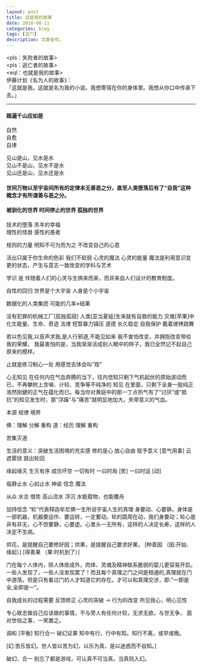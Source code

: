 ```yaml
---
layout: post
title: 这是我的故事
date: 2018-08-11
categories: blog
tags: [玄门]
description: 文章金句。
---
```


<pls：失败者的故事><br>
<pls：逃亡者的故事><br>
<eql：也就是我的故事><br>
伊藤计划《名为人的故事》：<br>
「这就是我。这就是名为我的小说。我想寄宿在你的身体里。我想从你口中传承下去。」

----

#### 踏遍千山应如是
自然<br>
自愈<br>
自律

见山是山，见水是水<br>
见山不是山，见水不是水<br>
见山还是山，见水还是水

#### 世间万物以至宇宙间所有的定律本无善恶之分，直至人类堕落后有了“自我”这种概念才有所谓善与恶之分。
#### 被驯化的世界 时间停止的世界 孤独的世界 
技术的堕落 羔羊的幸福<br>
理性的怪兽 感性的愚者



规则的力量
明知不可为而为之
不改变自己的心意


活出只属于你生命的色彩
我们不软弱 心灵的魔法 心灵的能量
魔法是利用意识变更的状态，产生与意志一致改变的学科与艺术 





学识 是 伴随着人们的心灵与生俱来而来，而非来自人们设计的教育制度。

自性的回归
世界是个大宇宙 人身是个小宇宙






数据化的人类集团
可能的几率≠结果


没有犯罪的机械工厂[孤独孤寂]
人类[亚当夏娃]生来就有自救的能力
灾难[苹果]中化生能量、生命、奇迹
法律 短暂暴力镇压
道德 长久稳定
自我保护 戴着镣铐跳舞

若以色见我,以音声求我,是人行邪道,不能见如来
我不害怕改变，并拥抱改变带给我的荣耀，
我最害怕的是，当我渐渐活成别人眼中的样子，我已全然记不起自己原来的模样。


止就是练习制心一处
用感觉去体会叫“观”


心无知见
在任何内在气血奔腾的当下，往内觉知只剩下气机起伏的原始波动而已，不再攀附上贪嗔、计较、竞争等不纯净的 知见 在里面，只剩下全身一股纯正浩然刚健的正气在蕴化而已。每当你对黄庭中的那一丁点热气有了“讨厌”或“抵抗”的知见发生时，那“浮躁”与“痛苦”就明显地加大。夹带意义的气血。

本源 规律 境界


佛：理解 分解 重构 
道：经历 理解 重构 


苦集灭道

生活的意义：突破生活困境的充实感
修的是心 放心自由
赋予意义 [意气用事]
云遮雾绕
跳出轮回


缘起缘灭 生灭有序 成住坏空 一切有时
一曰时局 [势] 一曰时运 [动]


临静止水
心如止水 神谕 信念 魔法

从众 水合
借势 高山流水
浮沉 水能载物，也能覆舟


加持信念
“轮”代表释迦牟尼佛一生所说宇宙人生的真理
身要动、心要静。身体是一部机器，机器要运作、要运转，一定要动。轮的圆周在动，我们身要动；轮心是非有非无，心不但要静，心要虚。心里头一无所有，这样的人决定长寿，这样的人决定不生病。

供花，是提醒自己要修好因；供果，是提醒自己要求好果。
[种善因 （因:开始、缘起）]
[得善果 （果:时机到了）]


门在每个人体内，除人体炼成外，肉体、灵魂及精神联系脆弱的婴儿更容易开启。一些人发现了，一些人没发现罢了！而且每个真理之门之间是相通的,真理就在门中游荡。但是只有看过门的人才知道它的存在。才可以和真理交涉，即:”一即是全,全即是一”。


自我成长的过程需要 反馈修正
心灵的突破 → 行为的改变
所见我心，明心见性




专心致志做自己应该做的事情，不与旁人有任何计较，无求无欲，与世无争， 面对世俗之事，一笑置之。


调和 [平衡]
知行合一 破幻证果
知中有行，行中有知。知行不离，或早或晚。


[幻:苦乐皆幻。世人皆以苦为幻，以乐为真，是以迷惑而不自知。]

破幻、合一
别忘了都是游戏，可认真不可当真。当真则入幻。
